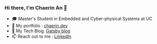 ### Hi there, I'm Chaerin An 👋

- 🎓 Master's Student in Embedded and Cyber-physical Systems at UC
- 🚀 My portfolio : [chaerin.dev](https://www.chaerin.dev/about/)
- 📝 My Tech Blog: [Gatsby blog](https://www.chaerin.dev)
- 📫 Reach out to me : [LinkedIn](https://www.linkedin.com/in/chaerin00/) 
